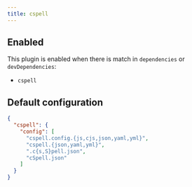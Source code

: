 ```yaml
---
title: cspell
---
```


## Enabled

This plugin is enabled when there is match in `dependencies` or
`devDependencies`:

- `cspell`

## Default configuration

```json title="knip.json"
{
  "cspell": {
    "config": [
      "cspell.config.{js,cjs,json,yaml,yml}",
      "cspell.{json,yaml,yml}",
      ".c{s,S}pell.json",
      "cSpell.json"
    ]
  }
}
```
